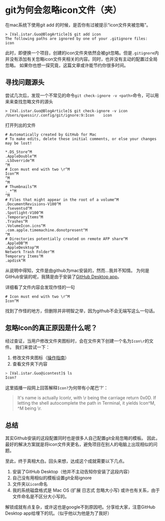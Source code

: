 # git为何会忽略icon文件（夹）


在mac系统下使用git add 的时候，是否你有过被提示“icon文件夹被忽略”。

    > [Val.istar.Guo@BlogArticle]$ git add icon
    The following paths are ignored by one of your .gitignore files:
    icon

此时，即便换一个项目，创建的icon文件夹依然会被git忽略。但是```.gitignore```内并没有添加有关忽略icon文件夹相关的内容。同时，也并没有主动的配置过全局忽略。
如果你也想一探究竟，这篇文章或许能节约你很多时间。

## 寻找问题源头

尝试几次后，发现一个不常见的命令```git check-ignore -v <path>```命令，可以用来来查找忽略文件的源头

```shell
> [Val.istar.Guo@BlogArticle]$ git check-ignore -v icon
/Users/quessir/.config/git/ignore:9:Icon	icon
```


打开列出的文件

```
# Automatically created by GitHub for Mac
# To make edits, delete these initial comments, or else your changes may be lost!

*.DS_Store^M
.AppleDouble^M
.LSOverride^M
^M
# Icon must end with two \r^M
Icon^M
^M
^M
# Thumbnails^M
._*^M
^M
# Files that might appear in the root of a volume^M
.DocumentRevisions-V100^M
.fseventsd^M
.Spotlight-V100^M
.TemporaryItems^M
.Trashes^M
.VolumeIcon.icns^M
.com.apple.timemachine.donotpresent^M
^M
# Directories potentially created on remote AFP share^M
.AppleDB^M
.AppleDesktop^M
Network Trash Folder^M
Temporary Items^M
.apdisk^M
```

从说明中得知，文件是由github为mac安装的，然而...我并不知情。
为何是GitHub安装的呢，我猜是由于安装了[GitHub Desktop app](https://desktop.github.com/)。


详细看了文件内容会发现作怪的一句

```shell
# Icon must end with two \r^M
Icon^M
```

找到了作怪的地方，但删除并非明智之举，因为github不会无端写这么一句话。

## 忽略Icon的真正原因是什么呢？

经过查证，当用户修改文件夹图标时，会在文件夹下创建一个名为```Icon\r```的文件。
我们来尝试一下：

1. 修改文件夹图标（[操作指南](https://support.apple.com/kb/PH13922?locale=zh_CN&viewlocale=zh_CN)）
2. 查看文件夹下内容

```bash
> [Val.istar.Guo@icontest]$ ls
Icon?
```

这里插播一段网上回答解释```Icon?```为何带有小尾巴'?'：

> It's name is actually Icon\r, with \r being the carriage return 0x0D. If letting the shell autocomplete the path in Terminal, it yields Icon^M, ^M being \r.

## 总结

其实Github安装的这段配置同时也是很多人自己配置git全局忽略的模板。
因此，最好的解决方案就是将icon文件夹更名，避免项目在别人的电脑上出现相似的问题。

至此，终于真相大白。回头来想，达成这个成就需要以下几点。

1. 安装了GitHub Desktop（他并不主动告知你安装了这段内容）
2. 自己没有用相似的模板设置git全局ignore
3. 文件夹以```icon```命名
4. 我的系统磁盘格式是 Mac OS (扩展 日志式 忽略大小写) 或许也有关系，由于文件命名是不区分大小写的。

解锁成就有点复杂，或许这也是google不到原因吧。分享给大家，注意GitHub Desktop app给埋下的坑。（似乎他以为他是为了我好）

